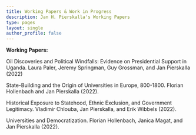 ```yaml
---
title: Working Papers & Work in Progress
description: Jan H. Pierskalla's Working Papers
type: pages
layout: single
author_profile: false
---
```


__Working Papers:__


Oil Discoveries and Political Windfalls: Evidence on Presidential Support in Uganda. Laura Paler, Jeremy Springman, Guy Grossman, and Jan Pierskalla (2022)

State-Building and the Origin of Universities in Europe, 800-1800. Florian Hollenbach and Jan Pierskalla (2022).

Historical Exposure to Statehood, Ethnic Exclusion, and Government Legitimacy. Vladimir Chlouba, Jan Pierskalla, and Erik Wibbels (2022).

Universities and Democratization. Florian Hollenbach, Janica Magat, and Jan Pierskalla (2022).



